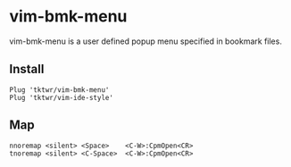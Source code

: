# vim-bmk-menu

vim-bmk-menu is a user defined popup menu specified in bookmark files.

## Install

~~~
Plug 'tktwr/vim-bmk-menu'
Plug 'tktwr/vim-ide-style'
~~~

## Map

~~~
nnoremap <silent> <Space>    <C-W>:CpmOpen<CR>
tnoremap <silent> <C-Space>  <C-W>:CpmOpen<CR>
~~~

